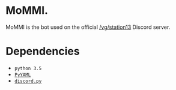 # MoMMI.

MoMMI is the bot used on the official [/vg/station13](http://ss13.moe/) Discord server.

# Dependencies

* `python 3.5`
* [`PyYAML`](http://pyyaml.org/wiki/PyYAML)
* [`discord.py`](https://github.com/Rapptz/discord.py)

